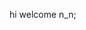 hi welcome
n_n;

<!---
izhdak/izhdak is a ✨ special ✨ repository because its `README.md` (this file) appears on your GitHub profile.
You can click the Preview link to take a look at your changes.
--->
